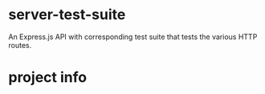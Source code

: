 # server-test-suite
An Express.js API with corresponding test suite that tests the various HTTP routes.

# project info

